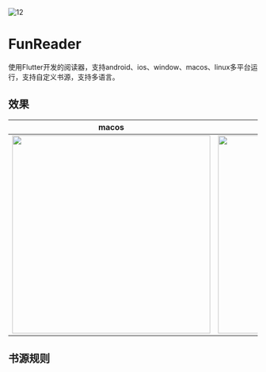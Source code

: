 

![12](https://github.com/gstory0404/fun_reader/blob/master/assets/images/logo.png)
# FunReader

使用Flutter开发的阅读器，支持android、ios、window、macos、linux多平台运行，支持自定义书源，支持多语言。

## 效果

|  macos   | android  |
|  ----  | ----  |
| <img src="https://github.com/gstory0404/fun_reader/blob/master/file/macos.gif" width="400px" height="400px"/>   | <img src="https://github.com/gstory0404/fun_reader/blob/master/file/phone.gif" width="400px" height="400px"/> |


## 书源规则
 



